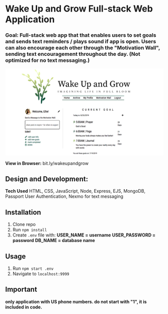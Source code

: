 # Wake Up and Grow Full-stack Web Application

### Goal: Full-stack web app that that enables users to set goals and sends text reminders / plays sound if app is open. Users can also encourage each other through the "Motivation Wall", sending text encouragement throughout the day. (Not optimized for no text messaging.)

![alt tag](screenshot.png)

**View in Browser:** bit.ly/wakeupandgrow

## Design and Development:
**Tech Used** HTML, CSS, JavaScript, Node, Express, EJS, MongoDB, Passport User Authentication, Nexmo for text messaging

## Installation
1. Clone repo
2. Run `npm install`
3. Create `.env` file with:
**USER_NAME = username**
**USER_PASSWORD = password**
**DB_NAME = database name**

## Usage
1. Run `npm start .env`
2. Navigate to `localhost:9999`

## Important
**only application with US phone numbers. do not start with "1", it is included in code.**
